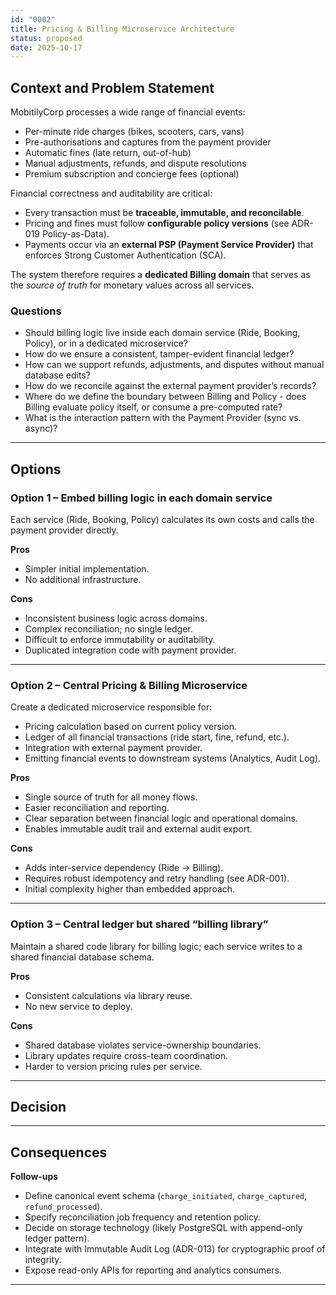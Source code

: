 ```yaml
---
id: "0002"
title: Pricing & Billing Microservice Architecture
status: proposed
date: 2025-10-17
---
```


## Context and Problem Statement

MobitilyCorp processes a wide range of financial events:

- Per-minute ride charges (bikes, scooters, cars, vans)
- Pre-authorisations and captures from the payment provider
- Automatic fines (late return, out-of-hub)
- Manual adjustments, refunds, and dispute resolutions
- Premium subscription and concierge fees (optional)

Financial correctness and auditability are critical:
- Every transaction must be **traceable, immutable, and reconcilable**.
- Pricing and fines must follow **configurable policy versions** (see ADR-019 Policy-as-Data).
- Payments occur via an **external PSP (Payment Service Provider)** that enforces Strong Customer Authentication (SCA).

The system therefore requires a **dedicated Billing domain** that serves as the *source of truth* for monetary values across all services.

### Questions

- Should billing logic live inside each domain service (Ride, Booking, Policy), or in a dedicated microservice?
- How do we ensure a consistent, tamper-evident financial ledger?
- How can we support refunds, adjustments, and disputes without manual database edits?
- How do we reconcile against the external payment provider’s records?
- Where do we define the boundary between Billing and Policy - does Billing evaluate policy itself, or consume a pre-computed rate?
- What is the interaction pattern with the Payment Provider (sync vs. async)?

---

## Options

### Option 1 – Embed billing logic in each domain service

Each service (Ride, Booking, Policy) calculates its own costs and calls the payment provider directly.

**Pros**
- Simpler initial implementation.
- No additional infrastructure.

**Cons**
- Inconsistent business logic across domains.
- Complex reconciliation; no single ledger.
- Difficult to enforce immutability or auditability.
- Duplicated integration code with payment provider.

---

### Option 2 – Central **Pricing & Billing Microservice**

Create a dedicated microservice responsible for:
- Pricing calculation based on current policy version.
- Ledger of all financial transactions (ride start, fine, refund, etc.).
- Integration with external payment provider.
- Emitting financial events to downstream systems (Analytics, Audit Log).

**Pros**
- Single source of truth for all money flows.
- Easier reconciliation and reporting.
- Clear separation between financial logic and operational domains.
- Enables immutable audit trail and external audit export.

**Cons**
- Adds inter-service dependency (Ride → Billing).
- Requires robust idempotency and retry handling (see ADR-001).
- Initial complexity higher than embedded approach.

---

### Option 3 – Central ledger but shared “billing library”

Maintain a shared code library for billing logic; each service writes to a shared financial database schema.

**Pros**
- Consistent calculations via library reuse.
- No new service to deploy.

**Cons**
- Shared database violates service-ownership boundaries.
- Library updates require cross-team coordination.
- Harder to version pricing rules per service.

---

## Decision
---

## Consequences

**Follow-ups**
- Define canonical event schema (`charge_initiated`, `charge_captured`, `refund_processed`).
- Specify reconciliation job frequency and retention policy.
- Decide on storage technology (likely PostgreSQL with append-only ledger pattern).
- Integrate with Immutable Audit Log (ADR-013) for cryptographic proof of integrity.
- Expose read-only APIs for reporting and analytics consumers.

---